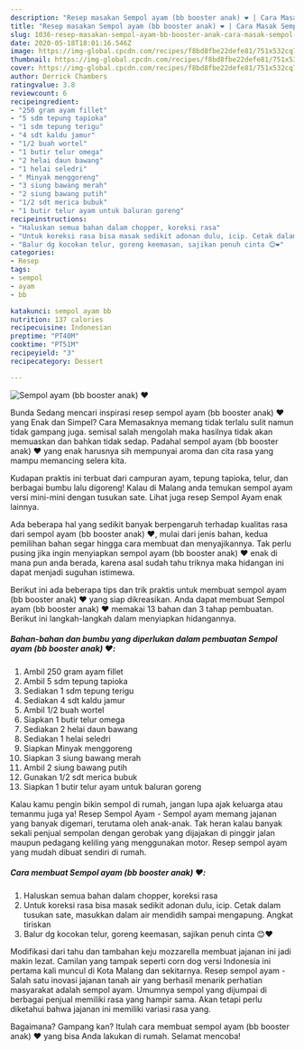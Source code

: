 ```yaml
---
description: "Resep masakan Sempol ayam (bb booster anak) ❤️ | Cara Masak Sempol ayam (bb booster anak) ❤️ Yang Lezat Sekali"
title: "Resep masakan Sempol ayam (bb booster anak) ❤️ | Cara Masak Sempol ayam (bb booster anak) ❤️ Yang Lezat Sekali"
slug: 1036-resep-masakan-sempol-ayam-bb-booster-anak-cara-masak-sempol-ayam-bb-booster-anak-yang-lezat-sekali
date: 2020-05-18T18:01:16.546Z
image: https://img-global.cpcdn.com/recipes/f8bd8fbe22defe81/751x532cq70/sempol-ayam-bb-booster-anak-❤️-foto-resep-utama.jpg
thumbnail: https://img-global.cpcdn.com/recipes/f8bd8fbe22defe81/751x532cq70/sempol-ayam-bb-booster-anak-❤️-foto-resep-utama.jpg
cover: https://img-global.cpcdn.com/recipes/f8bd8fbe22defe81/751x532cq70/sempol-ayam-bb-booster-anak-❤️-foto-resep-utama.jpg
author: Derrick Chambers
ratingvalue: 3.8
reviewcount: 6
recipeingredient:
- "250 gram ayam fillet"
- "5 sdm tepung tapioka"
- "1 sdm tepung terigu"
- "4 sdt kaldu jamur"
- "1/2 buah wortel"
- "1 butir telur omega"
- "2 helai daun bawang"
- "1 helai seledri"
- " Minyak menggoreng"
- "3 siung bawang merah"
- "2 siung bawang putih"
- "1/2 sdt merica bubuk"
- "1 butir telur ayam untuk baluran goreng"
recipeinstructions:
- "Haluskan semua bahan dalam chopper, koreksi rasa"
- "Untuk koreksi rasa bisa masak sedikit adonan dulu, icip. Cetak dalam tusukan sate, masukkan dalam air mendidih sampai mengapung. Angkat tiriskan"
- "Balur dg kocokan telur, goreng keemasan, sajikan penuh cinta 😊❤️"
categories:
- Resep
tags:
- sempol
- ayam
- bb

katakunci: sempol ayam bb 
nutrition: 137 calories
recipecuisine: Indonesian
preptime: "PT40M"
cooktime: "PT51M"
recipeyield: "3"
recipecategory: Dessert

---
```



![Sempol ayam (bb booster anak) ❤️](https://img-global.cpcdn.com/recipes/f8bd8fbe22defe81/751x532cq70/sempol-ayam-bb-booster-anak-❤️-foto-resep-utama.jpg)

Bunda Sedang mencari inspirasi resep sempol ayam (bb booster anak) ❤️ yang Enak dan Simpel? Cara Memasaknya memang tidak terlalu sulit namun tidak gampang juga. semisal salah mengolah maka hasilnya tidak akan memuaskan dan bahkan tidak sedap. Padahal sempol ayam (bb booster anak) ❤️ yang enak harusnya sih mempunyai aroma dan cita rasa yang mampu memancing selera kita.

Kudapan praktis ini terbuat dari campuran ayam, tepung tapioka, telur, dan berbagai bumbu lalu digoreng! Kalau di Malang anda temukan sempol ayam versi mini-mini dengan tusukan sate. Lihat juga resep Sempol Ayam enak lainnya.

Ada beberapa hal yang sedikit banyak berpengaruh terhadap kualitas rasa dari sempol ayam (bb booster anak) ❤️, mulai dari jenis bahan, kedua pemilihan bahan segar hingga cara membuat dan menyajikannya. Tak perlu pusing jika ingin menyiapkan sempol ayam (bb booster anak) ❤️ enak di mana pun anda berada, karena asal sudah tahu triknya maka hidangan ini dapat menjadi suguhan istimewa.


Berikut ini ada beberapa tips dan trik praktis untuk membuat sempol ayam (bb booster anak) ❤️ yang siap dikreasikan. Anda dapat membuat Sempol ayam (bb booster anak) ❤️ memakai 13 bahan dan 3 tahap pembuatan. Berikut ini langkah-langkah dalam menyiapkan hidangannya.

<!--inarticleads1-->

##### Bahan-bahan dan bumbu yang diperlukan dalam pembuatan Sempol ayam (bb booster anak) ❤️:

1. Ambil 250 gram ayam fillet
1. Ambil 5 sdm tepung tapioka
1. Sediakan 1 sdm tepung terigu
1. Sediakan 4 sdt kaldu jamur
1. Ambil 1/2 buah wortel
1. Siapkan 1 butir telur omega
1. Sediakan 2 helai daun bawang
1. Sediakan 1 helai seledri
1. Siapkan  Minyak menggoreng
1. Siapkan 3 siung bawang merah
1. Ambil 2 siung bawang putih
1. Gunakan 1/2 sdt merica bubuk
1. Siapkan 1 butir telur ayam untuk baluran goreng


Kalau kamu pengin bikin sempol di rumah, jangan lupa ajak keluarga atau temanmu juga ya! Resep Sempol Ayam - Sempol ayam memang jajanan yang banyak digemari, terutama oleh anak-anak. Tak heran kalau banyak sekali penjual sempolan dengan gerobak yang dijajakan di pinggir jalan maupun pedagang keliling yang menggunakan motor. Resep sempol ayam yang mudah dibuat sendiri di rumah. 

<!--inarticleads2-->

##### Cara membuat Sempol ayam (bb booster anak) ❤️:

1. Haluskan semua bahan dalam chopper, koreksi rasa
1. Untuk koreksi rasa bisa masak sedikit adonan dulu, icip. Cetak dalam tusukan sate, masukkan dalam air mendidih sampai mengapung. Angkat tiriskan
1. Balur dg kocokan telur, goreng keemasan, sajikan penuh cinta 😊❤️


Modifikasi dari tahu dan tambahan keju mozzarella membuat jajanan ini jadi makin lezat. Camilan yang tampak seperti corn dog versi Indonesia ini pertama kali muncul di Kota Malang dan sekitarnya. Resep sempol ayam - Salah satu inovasi jajanan tanah air yang berhasil menarik perhatian masyarakat adalah sempol ayam. Umumnya sempol yang dijumpai di berbagai penjual memiliki rasa yang hampir sama. Akan tetapi perlu diketahui bahwa jajanan ini memiliki variasi rasa yang. 

Bagaimana? Gampang kan? Itulah cara membuat sempol ayam (bb booster anak) ❤️ yang bisa Anda lakukan di rumah. Selamat mencoba!
